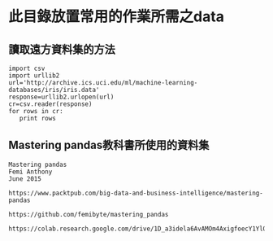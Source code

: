 # 此目錄放置常用的作業所需之data

## 讀取遠方資料集的方法

```
import csv
import urllib2
url='http://archive.ics.uci.edu/ml/machine-learning-databases/iris/iris.data'
response=urllib2.urlopen(url)
cr=csv.reader(response)
for rows in cr:
   print rows
```

## Mastering pandas教科書所使用的資料集
```
Mastering pandas
Femi Anthony
June 2015

https://www.packtpub.com/big-data-and-business-intelligence/mastering-pandas

https://github.com/femibyte/mastering_pandas
```

```
https://colab.research.google.com/drive/1D_a3idela6AvAMOm4AxigfoecY1YlQvm
```
